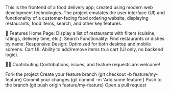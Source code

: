 This is the frontend of a food delivery app, created using modern web development technologies. The project emulates the user interface (UI) and functionality of a customer-facing food ordering website, displaying restaurants, food items, search, and other key features.

🎯 Features Home Page: Display a list of restaurants with filters (cuisine, ratings, delivery time, etc.). Search Functionality: Find restaurants or dishes by name. Responsive Design: Optimized for both desktop and mobile screens. Cart UI: Ability to add/remove items to a cart (UI only, no backend logic).

👩‍💻 Contributing Contributions, issues, and feature requests are welcome!

Fork the project Create your feature branch (git checkout -b feature/my-feature) Commit your changes (git commit -m 'Add some feature') Push to the branch (git push origin feature/my-feature) Open a pull request
